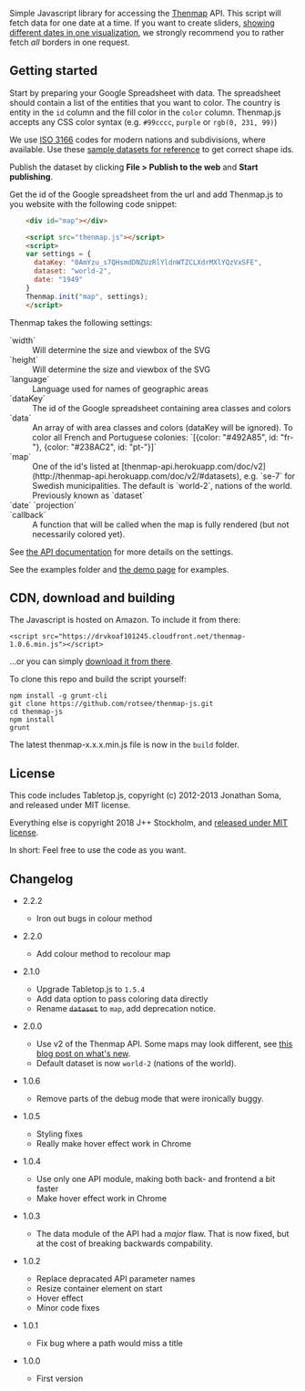 Simple Javascript library for accessing the [Thenmap](http://www.thenmap.net) API. This script will fetch data for one date at a time. If you want to create sliders, [showing different dates in one visualization](http://old.thenmap.net), we strongly recommend you to rather fetch _all_ borders in one request.

## Getting started

Start by preparing your Google Spreadsheet with data. The spreadsheet should contain a list of the entities that you want to color. The country is entity in the `id` column and the fill color in the `color` column. Thenmap.js accepts any CSS color syntax (e.g. `#99cccc`, `purple` or `rgb(0, 231, 99)`)

We use [ISO 3166](https://en.wikipedia.org/wiki/ISO_3166-1_alpha-2) codes for modern nations and subdivisions, where available. Use these [sample datasets for reference](https://docs.google.com/spreadsheets/d/1dj8qw3I75qudflfkr4wBDipeehnecsSslemkn2j5qRE/edit#gid=0) to get correct shape ids.

Publish the dataset by clicking __File > Publish to the web__ and __Start publishing__.

Get the id of the Google spreadsheet from the url and add Thenmap.js to you website with the following code snippet:

```html
    <div id="map"></div>

    <script src="thenmap.js"></script>
    <script>
    var settings = {
      dataKey: "0AmYzu_s7QHsmdDNZUzRlYldnWTZCLXdrMXlYQzVxSFE",
      dataset: "world-2",
      date: "1949"
    }
    Thenmap.init("map", settings);
    </script>
```

Thenmap takes the following settings:

<dl>
  <dt>`width`
  <dd>Will determine the size and viewbox of the SVG
  <dt>`height`
  <dd>Will determine the size and viewbox of the SVG
  <dt>`language`
  <dd>Language used for names of geographic areas
  <dt>`dataKey`
  <dd>The id of the Google spreadsheet containing area classes and colors
  <dt>`data`
  <dd>An array of with area classes and colors (dataKey will be ignored). To color all French and Portuguese colonies: `[{color: "#492A85", id: "fr-"}, {color: "#238AC2", id: "pt-"}]`
  <dt>`map`
  <dd>One of the id's listed at [thenmap-api.herokuapp.com/doc/v2](http://thenmap-api.herokuapp.com/doc/v2/#datasets), e.g. `se-7` for Swedish municipalities. The default is `world-2`, nations of the world. Previously known as `dataset`
  <dt>`date`
  `projection`
  <dt>`callback`
  <dd>A function that will be called when the map is fully rendered (but not necessarily colored yet).
</dl>

See [the API documentation](http://thenmap-api.herokuapp.com/doc/v2/) for more details on the settings.

See the examples folder and [the demo page](http://www.thenmap.net/demo) for examples.

## CDN, download and building

The Javascript is hosted on Amazon. To include it from there:

    <script src="https://drvkoaf101245.cloudfront.net/thenmap-1.0.6.min.js"></script>

...or you can simply [download it from there](https://drvkoaf101245.cloudfront.net/thenmap-1.0.6.min.js).

To clone this repo and build the script yourself:

    npm install -g grunt-cli
    git clone https://github.com/rotsee/thenmap-js.git
    cd thenmap-js
    npm install
    grunt

The latest thenmap-x.x.x.min.js file is now in the `build` folder.

## License
This code includes Tabletop.js, copyright (c) 2012-2013 Jonathan Soma, and released under MIT license.

Everything else is copyright 2018 J++ Stockholm, and [released under MIT license](/LICENSE).

In short: Feel free to use the code as you want.

## Changelog

 * 2.2.2

     * Iron out bugs in colour method

 * 2.2.0
      * Add colour method to recolour map

 * 2.1.0

      * Upgrade Tabletop.js to `1.5.4`
      * Add data option to pass coloring data directly
      * Rename <s>`dataset`</s> to `map`, add deprecation notice.

 * 2.0.0

      * Use v2 of the Thenmap API. Some maps may look different, see [this blog post on what's new](http://jplusplus.org/en/blog/version-two-of-the-thenmap-api/).
      * Default dataset is now `world-2` (nations of the world).

 * 1.0.6

      * Remove parts of the debug mode that were ironically buggy.

 * 1.0.5

      * Styling fixes
      * Really make hover effect work in Chrome

 * 1.0.4

      * Use only one API module, making both back- and frontend a bit faster
      * Make hover effect work in Chrome

 * 1.0.3

      * The data module of the API had a _major_ flaw. That is now fixed, but at the cost of breaking backwards compability.

 * 1.0.2

      * Replace depracated API parameter names
      * Resize container element on start
      * Hover effect
      * Minor code fixes

 * 1.0.1

      * Fix bug where a path would miss a title

 * 1.0.0

      * First version
